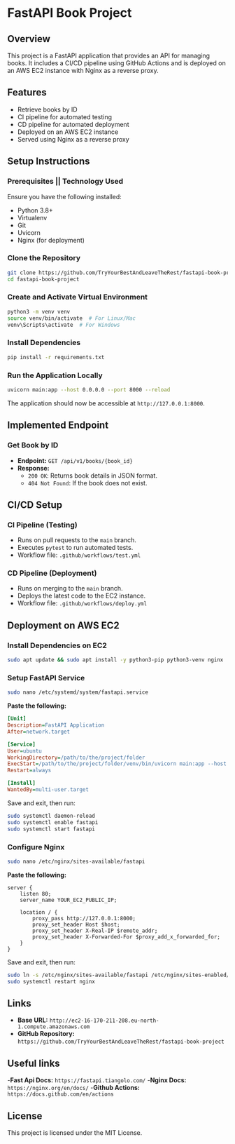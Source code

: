 # FastAPI Book Project

## Overview

This project is a FastAPI application that provides an API for managing books. It includes a CI/CD pipeline using GitHub Actions and is deployed on an AWS EC2 instance with Nginx as a reverse proxy.

## Features

- Retrieve books by ID
- CI pipeline for automated testing
- CD pipeline for automated deployment
- Deployed on an AWS EC2 instance
- Served using Nginx as a reverse proxy

## Setup Instructions

### Prerequisites || Technology Used

Ensure you have the following installed:

- Python 3.8+
- Virtualenv
- Git
- Uvicorn
- Nginx (for deployment)

### Clone the Repository

```bash
git clone https://github.com/TryYourBestAndLeaveTheRest/fastapi-book-project.git
cd fastapi-book-project
```

### Create and Activate Virtual Environment

```bash
python3 -m venv venv
source venv/bin/activate  # For Linux/Mac
venv\Scripts\activate  # For Windows
```

### Install Dependencies

```bash
pip install -r requirements.txt
```

### Run the Application Locally

```bash
uvicorn main:app --host 0.0.0.0 --port 8000 --reload
```

The application should now be accessible at `http://127.0.0.1:8000`.

## Implemented Endpoint

### Get Book by ID

- **Endpoint:** `GET /api/v1/books/{book_id}`
- **Response:**
  - `200 OK`: Returns book details in JSON format.
  - `404 Not Found`: If the book does not exist.

## CI/CD Setup

### CI Pipeline (Testing)

- Runs on pull requests to the `main` branch.
- Executes `pytest` to run automated tests.
- Workflow file: `.github/workflows/test.yml`

### CD Pipeline (Deployment)

- Runs on merging to the `main` branch.
- Deploys the latest code to the EC2 instance.
- Workflow file: `.github/workflows/deploy.yml`

## Deployment on AWS EC2

### Install Dependencies on EC2

```bash
sudo apt update && sudo apt install -y python3-pip python3-venv nginx
```

### Setup FastAPI Service

```bash
sudo nano /etc/systemd/system/fastapi.service
```

**Paste the following:**

```ini
[Unit]
Description=FastAPI Application
After=network.target

[Service]
User=ubuntu
WorkingDirectory=/path/to/the/project/folder
ExecStart=/path/to/the/project/folder/venv/bin/uvicorn main:app --host 0.0.0.0 --port 8000
Restart=always

[Install]
WantedBy=multi-user.target
```

Save and exit, then run:

```bash
sudo systemctl daemon-reload
sudo systemctl enable fastapi
sudo systemctl start fastapi
```

### Configure Nginx

```bash
sudo nano /etc/nginx/sites-available/fastapi
```

**Paste the following:**

```nginx
server {
    listen 80;
    server_name YOUR_EC2_PUBLIC_IP;

    location / {
        proxy_pass http://127.0.0.1:8000;
        proxy_set_header Host $host;
        proxy_set_header X-Real-IP $remote_addr;
        proxy_set_header X-Forwarded-For $proxy_add_x_forwarded_for;
    }
}
```

Save and exit, then run:

```bash
sudo ln -s /etc/nginx/sites-available/fastapi /etc/nginx/sites-enabled/
sudo systemctl restart nginx
```

## Links

- **Base URL:** `http://ec2-16-170-211-208.eu-north-1.compute.amazonaws.com`
- **GitHub Repository:** `https://github.com/TryYourBestAndLeaveTheRest/fastapi-book-project`


## Useful links

-**Fast Api Docs:** `https://fastapi.tiangolo.com/`
-**Nginx Docs:** `https://nginx.org/en/docs/`
-**Github Actions:** `https://docs.github.com/en/actions`
## License

This project is licensed under the MIT License.
